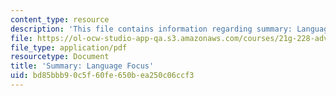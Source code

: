 ```yaml
---
content_type: resource
description: 'This file contains information regarding summary: Language focus.'
file: https://ol-ocw-studio-app-qa.s3.amazonaws.com/courses/21g-228-advanced-workshop-in-writing-for-social-sciences-and-architecture-els-spring-2007/bd85bbb90c5f60fe650bea250c06ccf3_MIT21G.228S07_lang_focus.pdf
file_type: application/pdf
resourcetype: Document
title: 'Summary: Language Focus'
uid: bd85bbb9-0c5f-60fe-650b-ea250c06ccf3
---
```

